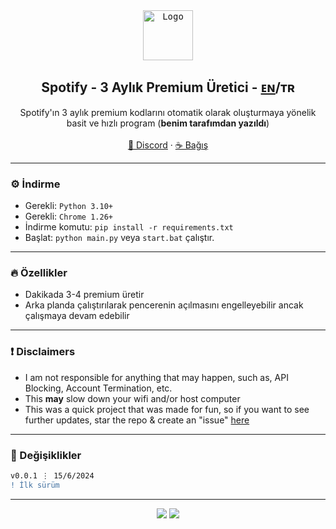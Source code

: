 <div align="center">
  <kbd>
  <a href="https://github.com/imvast/Discord-Account-Creator">
    <img src="https://m.media-amazon.com/images/I/51rttY7a+9L.png" alt="Logo" style="width: 80px;">
  </a>
  </kbd>
  
  <h2 align="center">Spotify - 3 Aylık Premium Üretici - <a href="https://github.com/vowia/Spotify-Premium-Generator-H-M-/blob/main/README.md">ᴇɴ</a>/<b>ᴛʀ</b></h2> 
  <p align="center">
    Spotify'ın 3 aylık premium kodlarını otomatik olarak oluşturmaya yönelik basit ve hızlı program (<b>benim tarafımdan yazıldı</b>)
    <br />
    <br />
    <a href="https://discord.gg/softsmm">💬 Discord</a>
    ·
    <a href="https://github.com/imvast/Discord-Account-Creator/issues">☕ Bağış</a>
  </p>
</div>

---


### ⚙️ İndirme

- Gerekli: `Python 3.10+`
- Gerekli: `Chrome 1.26+`
- İndirme komutu: `pip install -r requirements.txt`
- Başlat: `python main.py` veya `start.bat` çalıştır.

---

### 🔥 Özellikler

- Dakikada 3-4 premium üretir
- Arka planda çalıştırılarak pencerenin açılmasını engelleyebilir ancak çalışmaya devam edebilir
---


### ❗ Disclaimers

- I am not responsible for anything that may happen, such as, API Blocking, Account Termination, etc.
- This **may** slow down your wifi and/or host computer
- This was a quick project that was made for fun, so if you want to see further updates, star the repo & create an "issue" [here](https://github.com/imvast/Discord-Account-Creator/issues/new/choose)

---

### 📜 Değişiklikler

```diff
v0.0.1 ⋮ 15/6/2024
! İlk sürüm
```

---

<p align="center">
  <img src="https://img.shields.io/github/license/imvast/Discord-Account-Creator.svg?style=for-the-badge&labelColor=black&color=f429ff&logo=IOTA"/>
  <img src="https://img.shields.io/github/languages/top/imvast/Discord-Account-Creator.svg?style=for-the-badge&labelColor=black&color=f429ff&logo=python"/>
</p>
